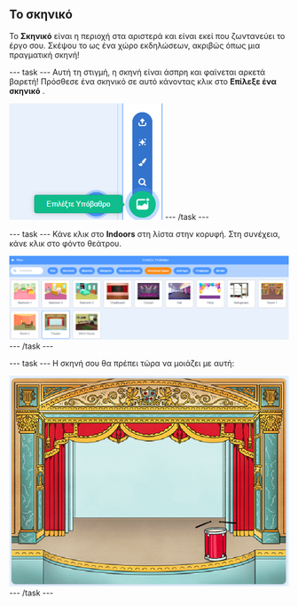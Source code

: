 ## Το σκηνικό

Το **Σκηνικό** είναι η περιοχή στα αριστερά και είναι εκεί που ζωντανεύει το έργο σου. Σκέψου το ως ένα χώρο εκδηλώσεων, ακριβώς όπως μια πραγματική σκηνή!

--- task --- Αυτή τη στιγμή, η σκηνή είναι άσπρη και φαίνεται αρκετά βαρετή! Πρόσθεσε ένα σκηνικό σε αυτό κάνοντας κλικ στο **Επίλεξε ένα σκηνικό** .

![screenshot](images/band-stage-choose.png) --- /task ---

--- task --- Κάνε κλικ στο **Indoors** στη λίστα στην κορυφή. Στη συνέχεια, κάνε κλικ στο φόντο θεάτρου.

![screenshot](images/band-backdrop.png) --- /task ---

--- task --- Η σκηνή σου θα πρέπει τώρα να μοιάζει με αυτή:

![screenshot](images/band-stage.png) --- /task ---